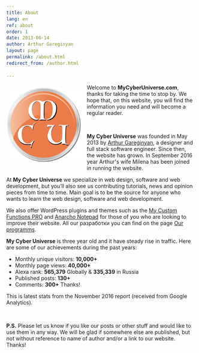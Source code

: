 ```yaml
---
title: About
lang: en
ref: about
order: 1
date: 2013-06-14
author: Arthur Gareginyan
layout: page
permalink: /about.html
redirect_from: /author.html

---
```


<img src="/images/MCU-logo.png" alt="My Cyber Universe" width="200" class="website-logo" />
<style>
img.website-logo {
	float: left;
	margin-top: 8px;
	margin-right: 15px;
	margin-bottom: 15px;
	//border: 3px solid grey;
	border: none;
}
</style>

Welcome to **MyCyberUniverse.com**, thanks for taking the time to stop by. We hope that, on this website, you will find the information you need and will become a regular reader.

<br>

**My Cyber Universe** was founded in May 2013 by [Arthur Gareginyan](http://www.arthurgareginyan.com), a designer and full stack software engineer. Since then, the website has grown. In September 2016 year Arthur's wife Milena has been joined in running the website.

At **My Cyber Universe** we specialize in web design, software and web development, but you’ll also see us contributing tutorials, news and opinion pieces from time to time. Main goal is to be the source for anyone who wants to learn the web design, software and web development. 

We also offer WordPress plugins and themes such as the [My Custom Functions PRO](/web/wp-plugin-my-custom-functions-pro.html) and [Anarcho Notepad](/web/anarcho-notepad.html) for those of you who are looking to improve their website. All our разработки you can find on the page [Our programms](/our-programms.html).

**My Cyber Universe** is three year old and it have steady rise in traffic. Here are some of our achievements during the past years:

* Monthly unique visitors: **10,000+**
* Monthly page views: **40,000+**
* Alexa rank: **565,379** Globally & **335,339** in Russia
* Published posts: **130+**
* Comments: **300+** Thanks!

This is latest stats from the November 2016 report (received from Google Analytics). 

<br>

**P.S.**
Please let us know if you like our posts or other stuff and would like to use them in any way. We will be glad if somewhere else are published, but not without reference to name of author and/or a link to our website. Thanks!